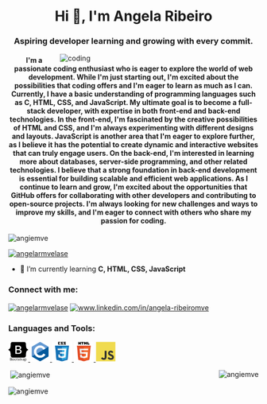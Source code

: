 <h1 align="center">Hi 👋, I'm Angela Ribeiro</h1>
<h3 align="center">Aspiring developer learning and growing with every commit.</h3>
<img align="right"alt="coding"width="400"src="https://user-images.githubusercontent.com/55389276/140866485-8fb1c876-9a8f-4d6a-98dc-08c4981eaf70.gif">

<h4 align="center">I'm a passionate coding enthusiast who is eager to explore the world of web development. While I'm just starting out, I'm excited about the possibilities that coding offers and I'm eager to learn as much as I can. Currently, I have a basic understanding of programming languages such as C, HTML, CSS, and JavaScript. My ultimate goal is to become a full-stack developer, with expertise in both front-end and back-end technologies. In the front-end, I'm fascinated by the creative possibilities of HTML and CSS, and I'm always experimenting with different designs and layouts. JavaScript is another area that I'm eager to explore further, as I believe it has the potential to create dynamic and interactive websites that can truly engage users. On the back-end, I'm interested in learning more about databases, server-side programming, and other related technologies. I believe that a strong foundation in back-end development is essential for building scalable and efficient web applications. As I continue to learn and grow, I'm excited about the opportunities that GitHub offers for collaborating with other developers and contributing to open-source projects. I'm always looking for new challenges and ways to improve my skills, and I'm eager to connect with others who share my passion for coding.</h4>
<p align="left"> <img src="https://komarev.com/ghpvc/?username=angiemve&label=Profile%20views&color=0e75b6&style=flat" alt="angiemve" /> </p>

<p align="left"> <a href="https://twitter.com/angelarmvelase" target="blank"><img src="https://img.shields.io/twitter/follow/angelarmvelase?logo=twitter&style=for-the-badge" alt="angelarmvelase" /></a> </p>

- 🌱 I’m currently learning **C, HTML, CSS, JavaScript**

<h3 align="left">Connect with me:</h3>
<p align="left">
<a href="https://twitter.com/angelarmvelase" target="blank"><img align="center" src="https://raw.githubusercontent.com/rahuldkjain/github-profile-readme-generator/master/src/images/icons/Social/twitter.svg" alt="angelarmvelase" height="30" width="40" /></a>
<a href="https://linkedin.com/in/www.linkedin.com/in/angela-ribeiromve" target="blank"><img align="center" src="https://raw.githubusercontent.com/rahuldkjain/github-profile-readme-generator/master/src/images/icons/Social/linked-in-alt.svg" alt="www.linkedin.com/in/angela-ribeiromve" height="30" width="40" /></a>
</p>

<h3 align="left">Languages and Tools:</h3>
<p align="left"> <a href="https://getbootstrap.com" target="_blank" rel="noreferrer"> <img src="https://raw.githubusercontent.com/devicons/devicon/master/icons/bootstrap/bootstrap-plain-wordmark.svg" alt="bootstrap" width="40" height="40"/> </a> <a href="https://www.cprogramming.com/" target="_blank" rel="noreferrer"> <img src="https://raw.githubusercontent.com/devicons/devicon/master/icons/c/c-original.svg" alt="c" width="40" height="40"/> </a> <a href="https://www.w3schools.com/css/" target="_blank" rel="noreferrer"> <img src="https://raw.githubusercontent.com/devicons/devicon/master/icons/css3/css3-original-wordmark.svg" alt="css3" width="40" height="40"/> </a> <a href="https://www.w3.org/html/" target="_blank" rel="noreferrer"> <img src="https://raw.githubusercontent.com/devicons/devicon/master/icons/html5/html5-original-wordmark.svg" alt="html5" width="40" height="40"/> </a> <a href="https://developer.mozilla.org/en-US/docs/Web/JavaScript" target="_blank" rel="noreferrer"> <img src="https://raw.githubusercontent.com/devicons/devicon/master/icons/javascript/javascript-original.svg" alt="javascript" width="40" height="40"/> </a> </p>

<p><img align="right" src="https://github-readme-stats.vercel.app/api/top-langs?username=angiemve&show_icons=true&locale=en&layout=compact" alt="angiemve" /></p>

<p>&nbsp;<img align="center" src="https://github-readme-stats.vercel.app/api?username=angiemve&show_icons=true&locale=en" alt="angiemve" /></p>

<p><img align="center" src="https://github-readme-streak-stats.herokuapp.com/?user=angiemve&" alt="angiemve" /></p>
